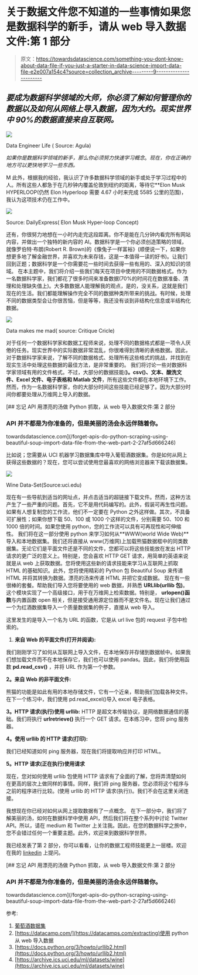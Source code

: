 # 关于数据文件您不知道的一些事情如果您是数据科学的新手，请从 web 导入数据文件:第 1 部分

> 原文：<https://towardsdatascience.com/something-you-dont-know-about-data-file-if-you-just-a-starter-in-data-science-import-data-file-e2e007a154c4?source=collection_archive---------9----------------------->

## *要成为数据科学领域的大师，你必须了解如何管理你的数据以及如何从网络上导入数据，因为大约。现实世界中 90%的数据直接来自互联网。*

![](img/ffbe2a22d42097f1bbfef1ce83efa590.png)

Data Engineer Life ( Source: Agula)

*如果你是数据科学领域的新手，那么你必须努力快速学习概念*。*现在，你在正确的地方可以更快地学习一些东西。*

M 此外，根据我的经验，我认识了许多数据科学领域的新手或处于学习过程中的人。所有这些人都急于在几秒钟内覆盖伦敦到纽约的距离，等待它**Elon Musk HYPERLOOP(仍然 Elon Hyperloop 需要 4.67 小时来完成 5585 公里的范围)，我认为这项技术仍在工作中。

![](img/ba6b749aeac66b13b6c051935a42626a.png)

Source: DailyExpress( Elon Musk Hyper-loop Concept)

还有，你很努力地想在一小时内走完这段距离。你不是能在几分钟内看完所有网站内容，并做出一个独特的新内容的 AI。数据科学是一个你必须创造策略的领域，就像罗伯特·布朗(Robert R. Brown)的《像兔子一样富裕》(顺便说一下，如果你想更多地了解金融世界，并喜欢为未来存钱，这是一本值得一读的好书)。让我们回到正题；数据科学是一个你需要花一些时间去获得一些有用的、深入的知识的领域。
在本主题中，我们将介绍一些我们每天在项目中使用的不同数据格式。作为一名数据科学家，我们都花了很多时间来准备数据(70%的时间花在数据准备、清理和处理缺失值上)。大多数数据人能理解我的观点，是的，没关系，这就是我们现在的生活。我们都能理解操作完全不同的数据种类所带来的挑战。有时候，处理不同的数据类型会让你很苦恼，但是等等，我还没有谈到非结构化信息或半结构化数据。

![](img/d62c223e8a0c278fa76eafb681a0ba0c.png)

Data makes me mad( source: Critique Cricle)

对于任何一个数据科学家和数据工程师来说，处理不同的数据格式都是一项令人厌倦的任务。现实世界中的实际数据非常混乱，你很难得到清晰的表格数据。因此，对于数据科学家来说，了解不同的数据格式、处理所有这些格式的挑战，并找到在现实生活中处理这些数据的最佳方法，是非常重要的。
我们将讨论一些对数据科学家领域有用的文件格式。不过，大部分的数据技能(**)。csv()、文本、酸洗文件、Excel 文件、电子表格和 Matlab 文件**，所有这些文件都在本地环境下工作。然而，作为一名数据科学家，你的大部分时间这些技能已经足够了。因为大部分时间你都要处理从万维网上导入的数据。

[](/forget-apis-do-python-scraping-using-beautiful-soup-import-data-file-from-the-web-part-2-27af5d666246) [## 忘记 API 用漂亮的汤做 Python 抓取，从 web 导入数据文件:第 2 部分

### API 并不都是为你准备的，但是美丽的汤会永远伴随着你。

towardsdatascience.com](/forget-apis-do-python-scraping-using-beautiful-soup-import-data-file-from-the-web-part-2-27af5d666246) 

比如说；您需要从 UCI 机器学习数据集库中导入葡萄酒数据集。你是如何从网上获得这些数据的？现在，您可以尝试使用您最喜欢的网络浏览器来下载该数据集。

![](img/c0d7afdfaeef69298c5442189ae06c80.png)

Wine Data-Set(Source:uci.edu)

现在有一些导航到适当的网址点，并点击适当的超链接下载文件。然而，这种方法产生了一些严重的问题。首先，它不是用代码编写的。此外，假装可再生性问题。如果有人想复制您的工作流，他们不一定要在 Python 之外这样做。其次，不具备可扩展性；如果你想下载 50、100 或 1000 个这样的文件，分别需要 50、100 和 1000 倍的时间。如果您使用 python，您的工作流可以具有可再现性和可伸缩性。
我们将在这一部分使用 python 来学习如何从**WWW(world Wide Web)**导入和本地数据集。我们还将直接从 www(万维网)上加载熊猫数据框中的同类数据集。无论它们是平面文件还是不同的文件，您都可以将这些技能放在发出 HTTP 请求的更广泛的意义上。特别是，您会喜欢 HTTP GET 请求，用简单的英语来说就是从 web 上获取数据。您将使用这些新的请求技能来学习从互联网上抓取 HTML 的基础知识。此外，您将使用精彩的 Python 包 Beautiful Soup 来传递 HTML 并将其转换为数据。漂亮的汤来传递 HTML 并把它变成数据。
现在有一些很棒的套餐。帮助我们导入您将要使用的 web 数据，并熟悉 **URLlib(urllib 包)**。这个模块实现了一个高级接口，用于在万维网上检索数据。特别是， **urlopen()函数**与内置函数 open 相关，但是接受通用源定位器而不是文件名。现在让我们通过一个为红酒数据集导入一个质量数据集的例子，直接从 web 导入。

这里发生的是导入一个名为 URL 的函数，它是从 url live 包的 request 子包中检索的。

1.  **来自 Web 的平面文件(打开并阅读):**

我们刚刚学习了如何从互联网上导入文件，在本地保存并存储到数据帧中。如果我们想加载文件而不在本地保存它，我们也可以使用 pandas。因此，我们将使用函数 **pd.read_csv()** ，并将 URL 作为第一个参数。

**2。来自 Web 的非平面文件:**

熊猫的功能是如此有用的本地存储文件，它有一个近亲，帮助我们加载各种文件。在下一个练习中，我们使用 pd.read_excel()导入 excel 电子表格。

**3。HTTP 请求(执行)使用 urllib:**
HTTP 是超文本传输协议，是网络数据通信的基础。我们将执行 **urlretrieve()** 执行一个 GET 请求。在本练习中，您将 ping 服务器。

**4。使用 urllib 的 HTTP 请求(打印):**

我们已经知道如何 ping 服务器，现在我们将提取响应并打印 HTML。

**5。HTTP 请求(正在执行)使用请求**

现在，您对如何使用 urllib 包使用 HTTP 请求有了全面的了解，您将弄清楚如何在更高的层次上做同样的事情。同样，我们将 ping 服务器，您必须将这个程序与之前的程序进行比较。(使用 urllib 的 HTTP 请求(执行))。我们不会在这里关闭连接。

我想现在你已经对如何从网上提取数据有了一点概念。
在下一部分中，我们将了解美丽的汤，如何在数据科学中使用 API，然后我们将在整个系列中讨论 Twitter API。所以，请在 medium 和 Twitter 上关注我。因此，在您的数据科学之旅中，您不会错过任何一个重要主题。此外，欢迎来到数据科学世界。

我已经发表了第 2 部分，你可以看看，让你的数据工程师技能更上一层楼。欢迎在我的 [linkedin](https://www.linkedin.com/in/sahil-dhankhad-303350135/) 上提问。

[](/forget-apis-do-python-scraping-using-beautiful-soup-import-data-file-from-the-web-part-2-27af5d666246) [## 忘记 API 用漂亮的汤做 Python 抓取，从 web 导入数据文件:第 2 部分

### API 并不都是为你准备的，但是美丽的汤会永远伴随着你。

towardsdatascience.com](/forget-apis-do-python-scraping-using-beautiful-soup-import-data-file-from-the-web-part-2-27af5d666246) 

参考:

1.  [葡萄酒数据集](https://s3.amazonaws.com/assets.datacamp.com/production/course_1606/datasets/winequality-red.csv)
2.  [https://datacamp.com/](https://datacamps.com/extracting)使用 python 从 web 导入数据
3.  [https://docs.python.org/3/howto/urllib2.html](https://docs.python.org/3/howto/urllib2.html)
4.  [https://archive.ics.uci.edu/ml/datasets/wine](https://archive.ics.uci.edu/ml/datasets/wine)